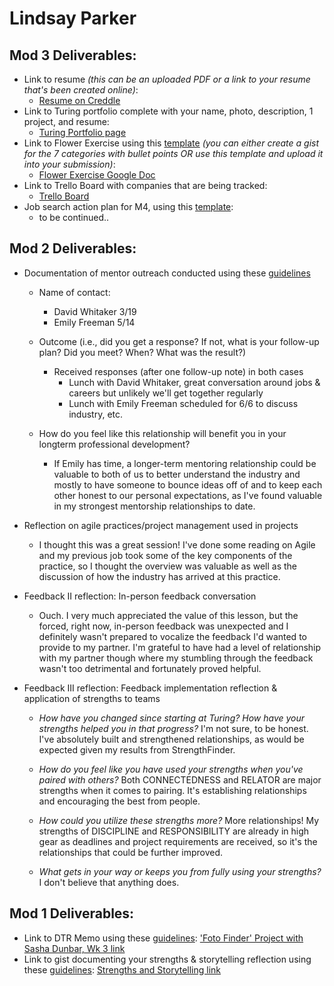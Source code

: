 # Lindsay Parker

## Mod 3 Deliverables:

* Link to resume *(this can be an uploaded PDF or a link to your resume that's been created online)*:
   * [Resume on Creddle](https://resume.creddle.io/resume/czq5kygm21m)
* Link to Turing portfolio complete with your name, photo, description, 1 project, and resume:
   * [Turing Portfolio page](https://www.turing.io/alumni/lindsay-parker)
* Link to Flower Exercise using this [template](https://github.com/turingschool/career-development-curriculum/blob/master/files/Career%20Unit%20-%20The%20Flower%20Diagram.pdf) *(you can either create a gist for the 7 categories with bullet points OR use this template and upload it into your submission)*:
   * [Flower Exercise Google Doc](https://docs.google.com/document/d/1gPSrxiEQb9FuPUjKhZDqpM20qs-XuR3qU-JFEG1m4_w/edit?usp=sharing)
* Link to Trello Board with companies that are being tracked:
   * [Trello Board](https://trello.com/b/DhKlxNNr/job-tracker)
* Job search action plan for M4, using this [template](https://github.com/turingschool/career-development-curriculum/blob/master/module_three/mod_4_action_plan_template.md):
   * to be continued..


## Mod 2 Deliverables:

* Documentation of mentor outreach conducted using these [guidelines](https://github.com/turingschool/career-development-curriculum/blob/master/module_two/cold_outreach_i_guidelines.md)

   * Name of contact:
      * David Whitaker 3/19
      * Emily Freeman 5/14

   * Outcome (i.e., did you get a response? If not, what is your follow-up plan? Did you meet? When? What was the result?)

      * Received responses (after one follow-up note) in both cases
         * Lunch with David Whitaker, great conversation around jobs & careers but unlikely we'll get together regularly
         * Lunch with Emily Freeman scheduled for 6/6 to discuss industry, etc.

   * How do you feel like this relationship will benefit you in your longterm professional development?
      * If Emily has time, a longer-term mentoring relationship could be valuable to both of us to better understand the industry and mostly to have someone to bounce ideas off of and to keep each other honest to our personal expectations, as I've found valuable in my strongest mentorship relationships to date.

* Reflection on agile practices/project management used in projects
   * I thought this was a great session!  I've done some reading on Agile and my previous job took some of the key components of the practice, so I thought the overview was valuable as well as the discussion of how the industry has arrived at this practice.
   
   
* Feedback II reflection: In-person feedback conversation
   * Ouch.  I very much appreciated the value of this lesson, but the forced, right now, in-person feedback was unexpected and I definitely wasn't prepared to vocalize the feedback I'd wanted to provide to my partner.  I'm grateful to have had a level of relationship with my partner though where my stumbling through the feedback wasn't too detrimental and fortunately proved helpful.
   
* Feedback III reflection: Feedback implementation reflection & application of strengths to teams

   * *How have you changed since starting at Turing?  How have your strengths helped you in that progress?*
I'm not sure, to be honest.  I've absolutely built and strengthened relationships, as would be expected given my results from StrengthFinder.

   * *How do you feel like you have used your strengths when you've paired with others?*
Both CONNECTEDNESS and RELATOR are major strengths when it comes to pairing.  It's establishing relationships and encouraging the best from people.

   * *How could you utilize these strengths more?*
More relationships!  My strengths of DISCIPLINE and RESPONSIBILITY are already in high gear as deadlines and project requirements are received, so it's the relationships that could be further improved.

   * *What gets in your way or keeps you from fully using your strengths?*
I don't believe that anything does.


## Mod 1 Deliverables:
* Link to DTR Memo using these [guidelines](https://github.com/turingschool/career-development-curriculum/blob/master/module_one/dtr_guidelines_memo.md): ['Foto Finder' Project with Sasha Dunbar, Wk 3 link](https://github.com/lindsaywparker/foto-finder/blob/master/DTR-lindsay-sasha.md)
* Link to gist documenting your strengths & storytelling reflection using these [guidelines](https://github.com/turingschool/career-development-curriculum/blob/master/module_one/strengths_storytelling_reflection.md): [Strengths and Storytelling link](https://gist.github.com/lindsaywparker/217ef029d7194b30cd9887692bf3eafa)

